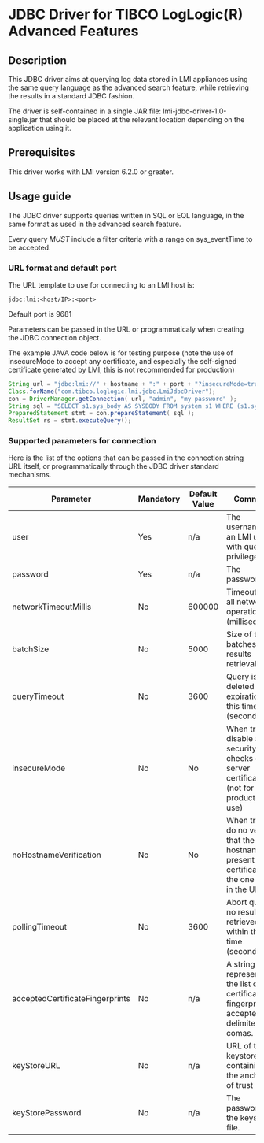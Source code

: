 # JDBC Driver for TIBCO LogLogic(R) Advanced Features

## Description

This JDBC driver aims at querying log data stored in LMI appliances using the same query language as the advanced search feature, while retrieving the results in a standard JDBC fashion.

The driver is self-contained in a single JAR file: lmi-jdbc-driver-1.0-single.jar that should be placed at the relevant location depending on the application using it.

## Prerequisites

This driver works with LMI version 6.2.0 or greater.

## Usage guide

The JDBC driver supports queries written in SQL or EQL language, in the same format as used in the advanced search feature.

Every query *MUST* include a filter criteria with a range on sys_eventTime to be accepted.

### URL format and default port
The URL template to use for connecting to an LMI host is:
```
jdbc:lmi:<host/IP>:<port>
```
Default port is 9681

Parameters can be passed in the URL or programmaticaly when creating the JDBC connection object.

The example JAVA code below is for testing purpose (note the use of insecureMode to accept any certificate, and especially the self-signed certificate generated by LMI, this is not recommended for production)

```java
String url = "jdbc:lmi://" + hostname + ":" + port + "?insecureMode=true";
Class.forName("com.tibco.loglogic.lmi.jdbc.LmiJdbcDriver");
con = DriverManager.getConnection( url, "admin", "my password" );
String sql = "SELECT s1.sys_body AS SYSBODY FROM system s1 WHERE (s1.sys_eventTime >= '2017-08-29 23:26:25' AND s1.sys_eventTime <= '2017-08-30 23:59:59')\n";
PreparedStatement stmt = con.prepareStatement( sql );
ResultSet rs = stmt.executeQuery();
```

### Supported parameters for connection

Here is the list of the options that can be passed in the connection string URL itself, or programmatically through the JDBC driver standard mechanisms.

|Parameter|	Mandatory|	Default Value|	Comment|
|---------|----------|---------------|---------|
|user|	Yes|	n/a|	The username of an LMI user with query privileges|
|password|	Yes|	n/a	|The password|
|networkTimeoutMillis|	No|	600000|	Timeout for all network operations (milliseconds)|
|batchSize|	No|	5000|	Size of the batches for results retrieval|
|queryTimeout|	No|	3600|	Query is deleted after expiration of this time (seconds)|
|insecureMode|	No|	No|	When true, disable all security checks on the server certificate (not for production use)|
|noHostnameVerification|	No|	No|	When true, do no verify that the hostname present in the certificate is the one used in the URL.|
|pollingTimeout|	No|	3600|	Abort query if no results retrieved within that time (seconds).|
|acceptedCertificateFingerprints|	No|	n/a|	A string representing the list of the certificate fingerprints accepted, delimited with comas.| 
|keyStoreURL|	No|	n/a|	URL of the keystore file containing the anchors of trust|
|keyStorePassword|	No|	n/a|	The password of the keystore file.|
